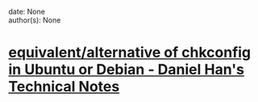 
date: None  
author(s): None  

# [equivalent/alternative of chkconfig in Ubuntu or Debian - Daniel Han's Technical Notes](https://sites.google.com/site/xiangyangsite/home/technical-tips/linux-unix/administrations/equivalent-alternative-of-chkconfig-in-ubuntu-or-debian)



